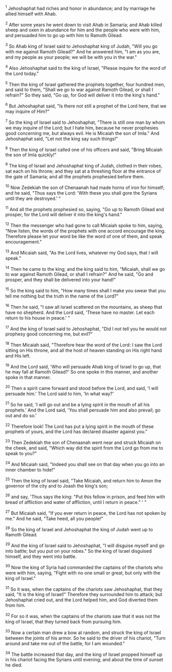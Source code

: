 <sup>1</sup> 
Jehoshaphat had riches and honor in abundance; and by marriage he allied himself with Ahab. 

<sup>2</sup> 
After some years he went down to visit Ahab in Samaria; and Ahab killed sheep and oxen in abundance for him and the people who were with him, and persuaded him to go up with him to Ramoth Gilead. 

<sup>3</sup> 
So Ahab king of Israel said to Jehoshaphat king of Judah, "Will you go with me against Ramoth Gilead?" And he answered him, "I am as you are, and my people as your people; we will be with you in the war." 

<sup>4</sup> 
Also Jehoshaphat said to the king of Israel, "Please inquire for the word of the Lord today." 

<sup>5</sup> 
Then the king of Israel gathered the prophets together, four hundred men, and said to them, "Shall we go to war against Ramoth Gilead, or shall I refrain?" So they said, "Go up, for God will deliver it into the king's hand." 

<sup>6</sup> 
But Jehoshaphat said, "Is there not still a prophet of the Lord here, that we may inquire of Him?" 

<sup>7</sup> 
So the king of Israel said to Jehoshaphat, "There is still one man by whom we may inquire of the Lord; but I hate him, because he never prophesies good concerning me, but always evil. He is Micaiah the son of Imla." And Jehoshaphat said, "Let not the king say such things!" 

<sup>8</sup> 
Then the king of Israel called one of his officers and said, "Bring Micaiah the son of Imla quickly!" 

<sup>9</sup> 
The king of Israel and Jehoshaphat king of Judah, clothed in their robes, sat each on his throne; and they sat at a threshing floor at the entrance of the gate of Samaria; and all the prophets prophesied before them. 

<sup>10</sup> 
Now Zedekiah the son of Chenaanah had made horns of iron for himself; and he said, "Thus says the Lord: 'With these you shall gore the Syrians until they are destroyed.' " 

<sup>11</sup> 
And all the prophets prophesied so, saying, "Go up to Ramoth Gilead and prosper, for the Lord will deliver it into the king's hand." 

<sup>12</sup> 
Then the messenger who had gone to call Micaiah spoke to him, saying, "Now listen, the words of the prophets with one accord encourage the king. Therefore please let your word be like the word of one of them, and speak encouragement." 

<sup>13</sup> 
And Micaiah said, "As the Lord lives, whatever my God says, that I will speak." 

<sup>14</sup> 
Then he came to the king; and the king said to him, "Micaiah, shall we go to war against Ramoth Gilead, or shall I refrain?" And he said, "Go and prosper, and they shall be delivered into your hand!" 

<sup>15</sup> 
So the king said to him, "How many times shall I make you swear that you tell me nothing but the truth in the name of the Lord?" 

<sup>16</sup> 
Then he said, "I saw all Israel scattered on the mountains, as sheep that have no shepherd. And the Lord said, 'These have no master. Let each return to his house in peace.' " 

<sup>17</sup> 
And the king of Israel said to Jehoshaphat, "Did I not tell you he would not prophesy good concerning me, but evil?" 

<sup>18</sup> 
Then Micaiah said, "Therefore hear the word of the Lord: I saw the Lord sitting on His throne, and all the host of heaven standing on His right hand and His left. 

<sup>19</sup> 
And the Lord said, 'Who will persuade Ahab king of Israel to go up, that he may fall at Ramoth Gilead?' So one spoke in this manner, and another spoke in that manner. 

<sup>20</sup> 
Then a spirit came forward and stood before the Lord, and said, 'I will persuade him.' The Lord said to him, 'In what way?' 

<sup>21</sup> 
So he said, 'I will go out and be a lying spirit in the mouth of all his prophets.' And the Lord said, 'You shall persuade him and also prevail; go out and do so.' 

<sup>22</sup> 
Therefore look! The Lord has put a lying spirit in the mouth of these prophets of yours, and the Lord has declared disaster against you." 

<sup>23</sup> 
Then Zedekiah the son of Chenaanah went near and struck Micaiah on the cheek, and said, "Which way did the spirit from the Lord go from me to speak to you?" 

<sup>24</sup> 
And Micaiah said, "Indeed you shall see on that day when you go into an inner chamber to hide!" 

<sup>25</sup> 
Then the king of Israel said, "Take Micaiah, and return him to Amon the governor of the city and to Joash the king's son; 

<sup>26</sup> 
and say, 'Thus says the king: "Put this fellow in prison, and feed him with bread of affliction and water of affliction, until I return in peace." ' " 

<sup>27</sup> 
But Micaiah said, "If you ever return in peace, the Lord has not spoken by me." And he said, "Take heed, all you people!" 

<sup>28</sup> 
So the king of Israel and Jehoshaphat the king of Judah went up to Ramoth Gilead. 

<sup>29</sup> 
And the king of Israel said to Jehoshaphat, "I will disguise myself and go into battle; but you put on your robes." So the king of Israel disguised himself, and they went into battle. 

<sup>30</sup> 
Now the king of Syria had commanded the captains of the chariots who were with him, saying, "Fight with no one small or great, but only with the king of Israel." 

<sup>31</sup> 
So it was, when the captains of the chariots saw Jehoshaphat, that they said, "It is the king of Israel!" Therefore they surrounded him to attack; but Jehoshaphat cried out, and the Lord helped him, and God diverted them from him. 

<sup>32</sup> 
For so it was, when the captains of the chariots saw that it was not the king of Israel, that they turned back from pursuing him. 

<sup>33</sup> 
Now a certain man drew a bow at random, and struck the king of Israel between the joints of his armor. So he said to the driver of his chariot, "Turn around and take me out of the battle, for I am wounded." 

<sup>34</sup> 
The battle increased that day, and the king of Israel propped himself up in his chariot facing the Syrians until evening; and about the time of sunset he died.